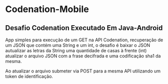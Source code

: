 # Codenation-Mobile

## Desafio Codenation Executado Em Java-Android

App simples para execução de um GET na API Codenation, recuperação de um JSON que contém uma String e um int, o desafio é baixar o JSON autualizar as letras da String uma quantidade de casas à frente (int) atualizar o arquivo JSON com a frase decifrada e uma codificação sha1 da mesma. 

Ao atualizar o arquivo submeter via POST para a mesma API utilizando um token de identificação.

